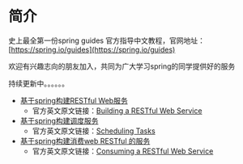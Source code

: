 # 简介

史上最全第一份spring guides 官方指导中文教程，官网地址：[https://spring.io/guides](https://spring.io/guides)

欢迎有兴趣志向的朋友加入，共同为广大学习spring的同学提供好的服务

持续更新中。。。。。。

* [基于spring构建RESTful Web服务](https://github.com/whaty/spring-guides/tree/master/gs-rest-service)
  * 官方英文原文链接：[Building a RESTful Web Service](https://spring.io/guides/gs/rest-service/)
* [基于spring构建调度服务](https://github.com/whaty/spring-guides/tree/master/gs-scheduling-tasks)
  * 官方英文原文链接：[Scheduling Tasks](https://spring.io/guides/gs/scheduling-tasks/)
* [基于spring构建消费web RESTful 的服务](https://github.com/whaty/spring-guides/tree/master/gs-consuming-rest)
  * 官方英文原文链接：[Consuming a RESTful Web Service](https://spring.io/guides/gs/consuming-rest/)

